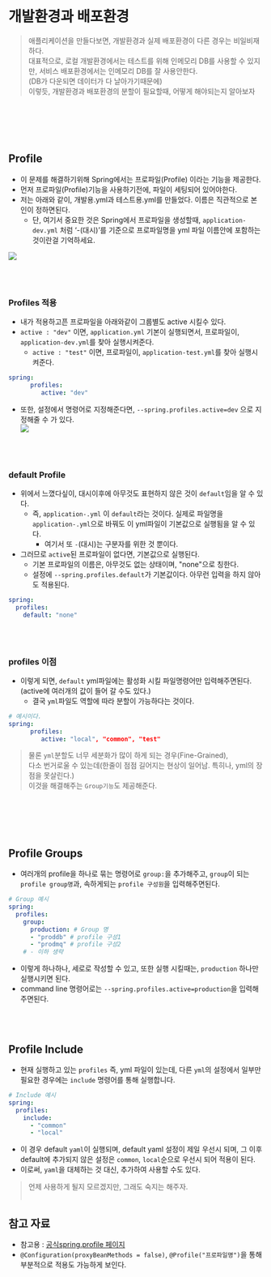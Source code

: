 # 개발환경과 배포환경
> 애플리케이션을 만들다보면, 개발환경과 실제 배포환경이 다른 경우는 비일비재하다.   
> 대표적으로, 로컬 개발환경에서는 테스트를 위해 인메모리 DB를 사용할 수 있지만, 서비스 배포환경에서는 인메모리 DB를 잘 사용안한다.  
> (DB가 다운되면 데이터가 다 날아가기때문에)   
> 이렇듯, 개발환경과 배포환경의 분할이 필요할때, 어떻게 해야되는지 알아보자

<br></br>
<br></br>


## Profile 
 - 이 문제를 해결하기위해 Spring에서는 프로파일(Profile) 이라는 기능을 제공한다.
 - 먼저 프로파일(Profile)기능을 사용하기전에, 파일이 세팅되어 있어야한다. 
 - 저는 아래와 같이, 개발용.yml과 테스트용.yml를 만들었다. 이름은 직관적으로 본인이 정하면된다.
   - 단, 여기서 중요한 것은 Spring에서 프로파일을 생성할때, `application-dev.yml` 처럼 ‘-(대시)’를 기준으로 프로파일명을 yml 파일 이름안에 포함하는 것이란걸 기억하세요.
   
<img src="https://user-images.githubusercontent.com/104331549/193213731-877c5107-f9d7-4464-b827-c2b4ea11fba9.png">

<br></br>

### Profiles 적용
 - 내가 적용하고픈 프로파일을 아래와같이 그룹별도 active 시킬수 있다.
 - `active : "dev"` 이면, `application.yml` 기본이 실행되면서, 프로파일이, `application-dev.yml`를 찾아 실행시켜준다. 
   - `active : "test"` 이면, 프로파일이, `application-test.yml`를 찾아 실행시켜준다.

```yaml
spring:
      profiles:
         active: "dev"
```

- 또한, 설정에서 명령어로 지정해준다면, `--spring.profiles.active=dev` 으로 지정해줄 수 가 있다.  
  <img src ="https://user-images.githubusercontent.com/104331549/193220892-30fd63fc-8bbb-4de9-a773-d3eef8c461e3.png">

  

<br></br>

### default Profile
- 위에서 느꼈다싶이, 대시이후에 아무것도 표현하지 않은 것이 `default`임을 알 수 있다.
  - 즉, `application-.yml` 이 `default`라는 것이다. 실제로 파일명을 `application-.yml`으로 바꿔도 이 yml파일이 기본값으로 실행됨을 알 수 있다. 
    - 여기서 또 `-`(대시)는 구분자를 위한 것 뿐이다.
- 그러므로 `active`된 프로파일이 없다면, 기본값으로 실행된다.
    - 기본 프로파일의 이름은, 아무것도 없는 상태이며, "none"으로 칭한다.
   - 설정에 `--spring.profiles.default`가 기본값이다. 아무런 입력을 하지 않아도 적용된다.
```yaml
spring:
  profiles:
    default: "none"
```

<br></br>


### profiles 이점
- 이렇게 되면, `default` yml파일에는 활성화 시킬 파일명령어만 입력해주면된다.(active에 여러개의 값이 들어 갈 수도 있다.)
    - 결국 `yml`파일도 역할에 따라 분할이 가능하다는 것이다.
```yaml
# 예시이다. 
spring:
      profiles:
         active: "local", "common", "test"
```
> 물론 `yml`분할도 너무 세분화가 많이 하게 되는 경우(Fine-Grained),  
> 다소 번거로울 수 있는데(한줄이 점점 길어지는 현상이 일어남. 특히나, yml의 장점을 못살린다.)   
> 이것을 해결해주는 `Group기능`도 제공해준다.

<br></br>
<br></br>

## Profile Groups
 - 여러개의 profile을 하나로 묶는 명령어로 `group:`을 추가해주고, `group`이 되는 `profile group명`과, 속하게되는 `profile 구성원`을 입력해주면된다.
```yaml
# Group 예시
spring:
  profiles:
    group:
      production: # Group 명 
      - "proddb" # profile 구성1
      - "prodmq" # profile 구성2
    # - 이하 생략     
```

 - 이렇게 하나하나, 세로로 작성할 수 있고, 또한 실행 시킬때는, `production` 하나만 실행시키면 된다.
 - command line 명령어로는 `--spring.profiles.active=production`을 입력해주면된다.


<br></br>

## Profile Include
 - 현재 실행하고 있는 `profiles` 즉, yml 파일이 있는데, 다른 `yml`의 설정에서 일부만 필요한 경우에는  `include` 명령어를 통해 실행합니다.
 
```yaml
# Include 예시
spring:
  profiles:
    include:
      - "common"
      - "local"
```
 - 이 경우 default `yaml`이 실행되며, default yaml 설정이 제일 우선시 되며, 그 이후 default에 추가되지 않은 설정은 `common`, `local`순으로 우선시 되어 적용이 된다. 
 - 이로써, `yaml`을 대체하는 것 대신, 추가하여 사용할 수도 있다.

> 언제 사용하게 될지 모르겠지만, 그래도 숙지는 해주자.
<br></br>


## 참고 자료 
 - 참고용 : [공식spring.profile 페이지](https://docs.spring.io/spring-boot/docs/current/reference/html/features.html#features.profiles)
 - `@Configuration(proxyBeanMethods = false)`, `@Profile("프로파일명")`을 통해 부분적으로 적용도 가능하게 보인다.